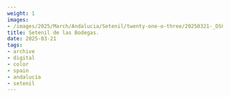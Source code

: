 ```yaml
---
weight: 1
images:
- /images/2025/March/Andalucia/Setenil/twenty-one-o-three/20250321-_DSC8569.jpg
title: Setenil de las Bodegas.
date: 2025-03-21
tags:
- archive
- digital
- color
- spain
- andalucia
- setenil
---
```


